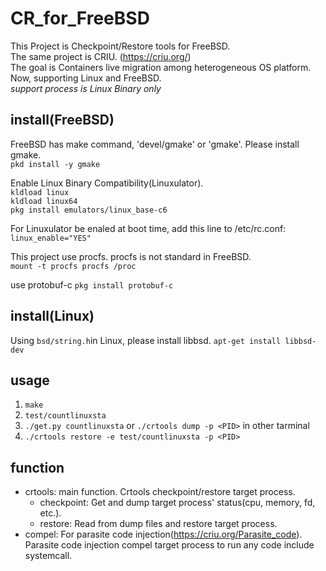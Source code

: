 # CR\_for\_FreeBSD

This Project is Checkpoint/Restore tools for FreeBSD.  
The same project is CRIU. (https://criu.org/)  
The goal is Containers live migration among heterogeneous OS platform. Now, supporting Linux and FreeBSD.  
*support process is Linux Binary only* 

## install(FreeBSD)
FreeBSD has make command, 'devel/gmake' or 'gmake'.
Please install gmake.  
`pkd install -y gmake`

Enable Linux Binary Compatibility(Linuxulator).  
`kldload linux`  
`kldload linux64`  
`pkg install emulators/linux_base-c6`  

For Linuxulator be enaled at boot time, add this line to /etc/rc.conf:  
`linux_enable="YES"`

This project use procfs. procfs is not standard in FreeBSD.  
`mount -t procfs procfs /proc`  

use protobuf-c
`pkg install protobuf-c`

## install(Linux)
Using `bsd/string.h`in Linux, please install libbsd.
`apt-get install libbsd-dev`

## usage
1. `make`
2. `test/countlinuxsta`
3. `./get.py countlinuxsta` or `./crtools dump -p <PID>` in other tarminal
4. `./crtools restore -e test/countlinuxsta -p <PID>`


## function
- crtools: main function. Crtools checkpoint/restore target process.
  - checkpoint: Get and dump target process' status(cpu, memory, fd, etc.).
  - restore: Read from dump files and restore target process.
- compel: For parasite code injection(https://criu.org/Parasite_code). Parasite code injection compel target process to run any code include systemcall. 
